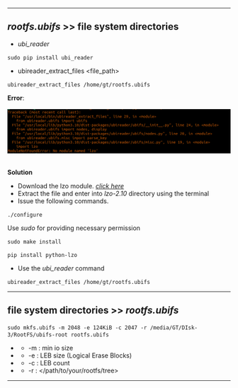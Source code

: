 
----------

## _rootfs.ubifs_ >> file system directories







* _ubi_reader_

```
sudo pip install ubi_reader
```


* ubireader_extract_files <file_path>
```
ubireader_extract_files /home/gt/rootfs.ubifs
```

**Error**:<br><br>
<img src="https://github.com/Godson-Thomas/Root-File-System-261/blob/master/e_lzo.png" width="700">  <br><br>


**Solution**

* Download the lzo module. [_click here_](https://github.com/Godson-Thomas/Root-File-System-261/raw/master/lzo-2.10.tar.gz)
* Extract the file and enter into _lzo-2.10_ directory using the terminal
* Issue the following commands.

```
./configure
```
 Use _sudo_ for providing necessary permission
```
sudo make install
```
```
pip install python-lzo
```

* Use the _ubi_reader_ command

```
ubireader_extract_files /home/gt/rootfs.ubifs
```

------

## file system directories >> _rootfs.ubifs_

```
sudo mkfs.ubifs -m 2048 -e 124KiB -c 2047 -r /media/GT/DIsk-3/RootFS/ubifs-root rootfs.ubifs
```

* - -m : min io size
* - -e : LEB size (Logical Erase Blocks)
* - -c : LEB count
* - -r : </path/to/your/rootfs/tree>

-------------
